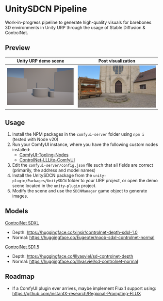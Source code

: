 # UnitySDCN Pipeline
Work-in-progress pipeline to generate high-quality visuals for barebones 3D environments 
in Unity URP through the usage of Stable Diffusion & ControlNet.

## Preview
Unity URP demo scene       |  Post visualization
:-------------------------:|:-------------------------:
![](resources/pre-gen.png) |  ![](resources/post-gen.png)

## Usage
1. Install the NPM packages in the `comfyui-server` folder using `npm i` (tested with Node v20)
2. Run your ComfyUI instance, where you have the following custom nodes installed: 
    - [ComfyUI-Tooling-Nodes](https://github.com/arthurb123/comfyui-tooling-nodes)
    - [ControlNet-LLLite-ComfyUI](https://github.com/arthurb123/ControlNet-LLLite-ComfyUI)
3. Edit the `comfyui-server/config.json` file such that all fields are correct (primarily, the address and model names)
4. Install the UnitySDCN package from the `unity-plugin/Packages/UnitySDCN` folder to your URP project, or open the demo scene located in the `unity-plugin` project.
5. Modify the scene and use the `SDCNManager` game object to generate images.

## Models
<ins>ControlNet SDXL</ins>
* Depth: https://huggingface.co/xinsir/controlnet-depth-sdxl-1.0
* Normal: https://huggingface.co/Eugeoter/noob-sdxl-controlnet-normal

<ins>ControlNet SD1.5</ins>
* Depth: https://huggingface.co/lllyasviel/sd-controlnet-depth
* Normal: https://huggingface.co/lllyasviel/sd-controlnet-normal

## Roadmap
* If a ComfyUI plugin ever arrives, maybe implement Flux.1 support using: https://github.com/instantX-research/Regional-Prompting-FLUX